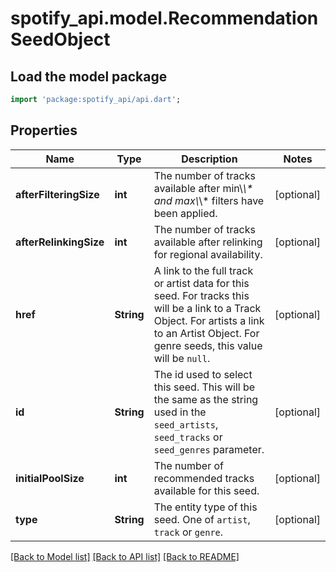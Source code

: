 # spotify_api.model.RecommendationSeedObject

## Load the model package
```dart
import 'package:spotify_api/api.dart';
```

## Properties
Name | Type | Description | Notes
------------ | ------------- | ------------- | -------------
**afterFilteringSize** | **int** | The number of tracks available after min\\_\\* and max\\_\\* filters have been applied.  | [optional] 
**afterRelinkingSize** | **int** | The number of tracks available after relinking for regional availability.  | [optional] 
**href** | **String** | A link to the full track or artist data for this seed. For tracks this will be a link to a Track Object. For artists a link to an Artist Object. For genre seeds, this value will be `null`.  | [optional] 
**id** | **String** | The id used to select this seed. This will be the same as the string used in the `seed_artists`, `seed_tracks` or `seed_genres` parameter.  | [optional] 
**initialPoolSize** | **int** | The number of recommended tracks available for this seed.  | [optional] 
**type** | **String** | The entity type of this seed. One of `artist`, `track` or `genre`.  | [optional] 

[[Back to Model list]](../README.md#documentation-for-models) [[Back to API list]](../README.md#documentation-for-api-endpoints) [[Back to README]](../README.md)



